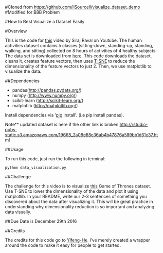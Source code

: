 
#Cloned from https://github.com/llSourcell/visualize_dataset_demo
#Modified for BBB Problem


#How to Best Visualize a Dataset Easily

#Overview

This is the code for [this](https://youtu.be/yQsOFWqpjkE) video by Siraj Raval on Youtube. The human activities dataset contains 5 classes (sitting-down, standing-up, standing, walking, and sitting) collected on 8 hours of activities of 4 healthy subjects. The data set is downloaded from [here](http://groupware.les.inf.puc-rio.br/har#ixzz4Mt0Teae2). This code downloads the dataset, cleans it, creates feature vectors, then uses [T-SNE](https://lvdmaaten.github.io/tsne/) to reduce the dimensionality of the feature vectors to just 2. Then, we use matplotlib to visualize the data. 

##Dependencies

* pandas(http://pandas.pydata.org/) 
* numpy (http://www.numpy.org/) 
* scikit-learn (http://scikit-learn.org/) 
* matplotlib (http://matplotlib.org/) 

Install dependencies via '[pip](https://pypi.python.org/pypi/pip) install'. (i.e pip install pandas). 

Note** updated dataset is here if the other link is broken
http://rstudio-pubs-static.s3.amazonaws.com/19668_2a08e88c36ab4b47876a589bb1d61c37.html﻿

##Usage

To run this code, just run the following in terminal: 

`python data_visualization.py`

##Challenge

The challenge for this video is to visualize [this](https://www.kaggle.com/mylesoneill/game-of-thrones) Game of Thrones dataset. Use T-SNE to lower the dimensionality of the data and plot it using matplotlib. In your README, write our 2-3 sentences of something you discovered about the data after visualizing it. This will be great practice in understanding why dimensionality reduction is so important and analyzing data visually.

##Due Date is December 29th 2016

##Credits

The credits for this code go to [Yifeng-He](https://github.com/Yifeng-He). I've merely created a wrapper around the code to make it easy for people to get started.
